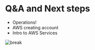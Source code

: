 # Q&A and Next steps

* Operations!
* AWS creating account
* Intro to AWS Services

![break](https://pbs.twimg.com/media/D5_qkk0UwAACg4V.jpg)
